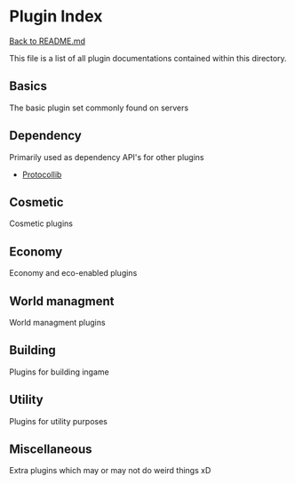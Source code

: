 # Plugin Index

[Back to README.md](../README.md)

This file is a list of all plugin documentations contained within this directory.

## Basics
The basic plugin set commonly found on servers

## Dependency
Primarily used as dependency API's for other plugins

- [Protocollib](Protocollib.md)

## Cosmetic
Cosmetic plugins

## Economy
Economy and eco-enabled plugins

## World managment
World managment plugins

## Building
Plugins for building ingame

## Utility
Plugins for utility purposes

## Miscellaneous
Extra plugins which may or may not do weird things xD
